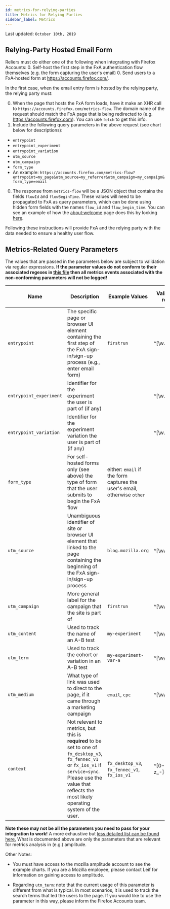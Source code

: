 ```yaml
---
id: metrics-for-relying-parties
title: Metrics for Relying Parties
sidebar_label: Metrics
---
```


Last updated: `October 10th, 2019`

## Relying-Party Hosted Email Form

Reliers must do either one of the following when integrating with Firefox Accounts:
0. Self-host the first step in the FxA authentication flow themselves (e.g. the form capturing the user's email)
0. Send users to a FxA-hosted form at https://accounts.firefox.com/.

In the first case, when the email entry form is hosted by the relying party, the relying party must:

0. When the page that hosts the FxA form loads, have it make an XHR call to `https://accounts.firefox.com/metrics-flow`. The domain name of the request should match the FxA page that is being redirected to (e.g. https://accounts.firefox.com). You can use `fetch` to get this info.
0. Include the following query parameters in the above request (see chart below for descriptions):
  * `entrypoint`
  * `entrypoint_experiment`
  * `entrypoint_variation`
  * `utm_source`
  * `utm_campaign`
  * `form_type`
  * An example: `https://accounts.firefox.com/metrics-flow?entrypoint=my_page&utm_source=my_referrer&utm_campaign=my_campaign&form_type=email`
0. The response from `metrics-flow` will be a JSON object that contains the fields `flowId` and `flowBeginTime`. These values will need to be propagated to FxA as query parameters, which can be done using hidden form fields with the names `flow_id` and `flow_begin_time`. You can see an example of how the [about:welcome][about:welcome] page does this by looking [here][param-example].

Following these instructions will provide FxA and the relying party with the data needed to ensure a healthy user flow.

## Metrics-Related Query Parameters

The values that are passed in the parameters below are subject to validation via regular expressions. **If the parameter values do not conform to their associated regexes in [this file][flow-events] then all metrics events associated with the non-conforming parameters will not be logged!**

|Name|Description|Example Values|Validation regex|Amplitude Chart Example|
|----|-----------|--------------|----------------|-----------------------|
|`entrypoint`|The specific page or browser UI element containing the first step of the FxA sign-in/sign-up process (e.g., enter email form)|`firstrun`|<!--begin-validation-entrypoint-->^[\w.:-]+$<!--end-validation-entrypoint-->|[Firstrun form views][amplitude-firstrun]|
|`entrypoint_experiment`|Identifier for the experiment the user is part of (if any)||<!--begin-validation-entrypoint_experiment-->^[\w.:-]+$<!--end-validation-entrypoint_experiment-->||
|`entrypoint_variation`|Identifier for the experiment variation the user is part of (if any)||<!--begin-validation-entrypoint_variation-->^[\w.:-]+$<!--end-validation-entrypoint_variation-->||
|`form_type`|For self-hosted forms only (see above) the type of form that the user submits to begin the FxA flow|either: `email` if the form captures the user's email, otherwise `other`||NA|
|`utm_source`|Unambiguous identifier of site or browser UI element that linked to the page containing the beginning of the FxA sign-in/sign-up process |`blog.mozilla.org`|<!--begin-validation-utm_source-->^[\w\/.%-]+$<!--end-validation-utm_source-->|[Registration form views segmented by utm_source][amplitude-regform]|
|`utm_campaign`|More general label for the campaign that the site is part of|`firstrun`|<!--begin-validation-utm_campaign-->^[\w\/.%-]+$<!--end-validation-utm_campaign-->|TBD|
|`utm_content`|Used to track the name of an A-B test|`my-experiment`|<!--begin-validation-utm_content-->^[\w\/.%-]+$<!--end-validation-utm_content-->|TBD|
|`utm_term`|Used to track the cohort or variation in an A-B test|`my-experiment-var-a`|<!--begin-validation-utm_term-->^[\w\/.%-]+$<!--end-validation-utm_term-->|TBD|
|`utm_medium`|What type of link was used to direct to the page, if it came through a marketing campaign|`email`, `cpc`|<!--begin-validation-utm_medium-->^[\w\/.%-]+$<!--end-validation-utm_medium-->|TBD|
|`context`|Not relevant to metrics, but this is **required** to be set to one of `fx_desktop_v3`, `fx_fennec_v1` or `fx_ios_v1` if `service=sync`. Please use the value that reflects the most likely operating system of the user.|`fx_desktop_v3`, `fx_fennec_v1`, `fx_ios_v1`|<!--begin-validation-context-->^[0-9a-z_-]+$<!--end-validation-context-->/|NA|

**Note these may not be all the parameters you need to pass for your integration to work!** A more exhaustive but [less detailed list can be found here.][query-params] What is documented above are only the parameters that are relevant for metrics analysis in (e.g.) amplitude.

Other Notes:
* You must have access to the mozilla amplitude account to see the example charts. If you are a Mozilla employee, please contact Leif for information on gaining access to amplitude.

* Regarding `utm_term`: note that the current usage of this parameter is different from what is typical. In most scenarios, it is used to track the search terms that led the users to the page. If you would like to use the parameter in this way, please inform the Firefox Accounts team.


[amplitude-firstrun]: https://analytics.amplitude.com/mozilla-corp/chart/n8cd9no
[amplitude-regform]: https://analytics.amplitude.com/mozilla-corp/chart/f5sz7kt
[about:welcome]: about:welcome
[param-example]: https://github.com/mozilla/activity-stream/blob/06aeeb331e9dd497e4d115d0e6cba51b9b25b36c/content-src/asrouter/templates/StartupOverlay/StartupOverlay.jsx#L30
[flow-events]: https://github.com/mozilla/fxa/blob/master/packages/fxa-content-server/server/lib/flow-event.js
[query-params]: https://github.com/mozilla/fxa/blob/master/packages/fxa-content-server/docs/query-params.md